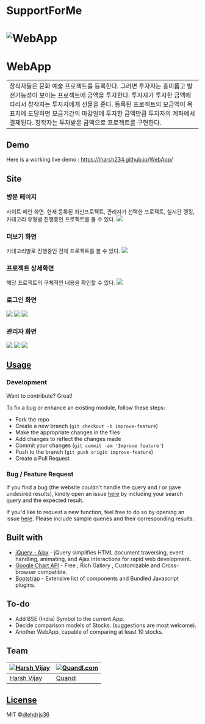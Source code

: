 # SupportForMe
# ![WebApp](https://dlehdrjs36.github.io/SupportForMe/DemoImages/DemoImage_1.png)
# WebApp
<table>
<tr>
<td>
창작자들은 문화 예술 프로젝트를 등록한다. 그러면 투자자는 흥미롭고 발전가능성이 보이는 프로젝트에 금액을 투자한다. 투자자가 투자한 금액에 따라서 창작자는 투자자에게 선물을 준다. 등록된 프로젝트의 모금액이 목표치에 도달하면 모금기간의 마감일에 투자한 금액만큼 투자자의 계좌에서 결제된다. 창작자는 투자받은 금액으로 프로젝트를 구현한다. 
</td>
</tr>
</table>


## Demo
Here is a working live demo :  https://iharsh234.github.io/WebApp/


## Site

### 방문 페이지
사이트 메인 화면. 현재 등록된 최신프로젝트, 관리자가 선택한 프로젝트, 실시간 랭킹, 카테고리 유형별 진행중인 프로젝트를 볼 수 있다.
![](https://dlehdrjs36.github.io/SupportForMe/DemoImages/DemoImage_1.png)

### 더보기 화면
카테고리별로 진행중인 전체 프로젝트를 볼 수 있다.
![](https://dlehdrjs36.github.io/SupportForMe/DemoImages/DemoImage_2.png)

### 프로젝트 상세화면
해당 프로젝트의 구체적인 내용을 확인할 수 있다.
![](https://dlehdrjs36.github.io/SupportForMe/DemoImages/DemoImage_3.png)

### 로그인 화면
![](https://iharsh234.github.io/WebApp/images/demo/demo_chart1.JPG)
![](https://iharsh234.github.io/WebApp/images/demo/demo_chart2.JPG)
![](https://iharsh234.github.io/WebApp/images/demo/demo_chart3.JPG)

### 관리자 화면
![](https://iharsh234.github.io/WebApp/images/demo/demo_chart1.JPG)
![](https://iharsh234.github.io/WebApp/images/demo/demo_chart2.JPG)
![](https://iharsh234.github.io/WebApp/images/demo/demo_chart3.JPG)







## [Usage](https://iharsh234.github.io/WebApp/) 

### Development
Want to contribute? Great!

To fix a bug or enhance an existing module, follow these steps:

- Fork the repo
- Create a new branch (`git checkout -b improve-feature`)
- Make the appropriate changes in the files
- Add changes to reflect the changes made
- Commit your changes (`git commit -am 'Improve feature'`)
- Push to the branch (`git push origin improve-feature`)
- Create a Pull Request 

### Bug / Feature Request

If you find a bug (the website couldn't handle the query and / or gave undesired results), kindly open an issue [here](https://github.com/iharsh234/WebApp/issues/new) by including your search query and the expected result.

If you'd like to request a new function, feel free to do so by opening an issue [here](https://github.com/iharsh234/WebApp/issues/new). Please include sample queries and their corresponding results.


## Built with 

- [jQuery - Ajax](http://www.w3schools.com/jquery/jquery_ref_ajax.asp) - jQuery simplifies HTML document traversing, event handling, animating, and Ajax interactions for rapid web development.
- [Google Chart API](https://developers.google.com/chart/interactive/docs/quick_start) - Free , Rich Gallery , Customizable and Cross-browser compatible.
- [Bootstrap](http://getbootstrap.com/) - Extensive list of components and  Bundled Javascript plugins.


## To-do
- Add BSE (India) Symbol to the current App.
- Decide comparison models of Stocks. (suggestions are most welcome).
- Another WebApp, capable of comparing at least 10 stocks.

## Team

[![Harsh Vijay](https://avatars1.githubusercontent.com/u/12688534?v=3&s=144)](https://github.com/iharsh234)  | [![Quandl.com](https://github.com/iharsh234/WebApp/blob/master/images/quandl.jpg)](https://www.quandl.com/)
---|---
[Harsh Vijay ](https://github.com/iharsh234) |[Quandl](https://www.quandl.com)

## [License](https://github.com/iharsh234/WebApp/blob/master/LICENSE.md)

MIT ©[dlehdrjs36](https://github.com/dlehdrjs36)
